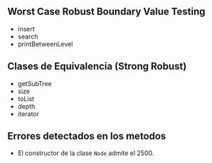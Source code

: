 ## Worst Case Robust Boundary Value Testing
* insert
* search
* printBetweenLevel

## Clases de Equivalencia (Strong Robust)
* getSubTree
* size
* toList
* depth
* iterator

## Errores detectados en los metodos
 * El constructor de la clase `Node` admite el 2500.